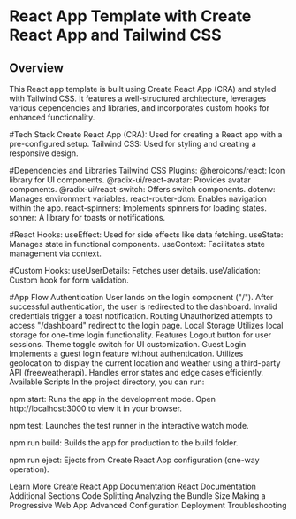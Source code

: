# React App Template with Create React App and Tailwind CSS
## Overview
This React app template is built using Create React App (CRA) and styled with Tailwind CSS. It features a well-structured architecture, leverages various dependencies and libraries, and incorporates custom hooks for enhanced functionality.

#Tech Stack
Create React App (CRA): Used for creating a React app with a pre-configured setup.
Tailwind CSS: Used for styling and creating a responsive design.

#Dependencies and Libraries
Tailwind CSS Plugins:
@heroicons/react: Icon library for UI components.
@radix-ui/react-avatar: Provides avatar components.
@radix-ui/react-switch: Offers switch components.
dotenv: Manages environment variables.
react-router-dom: Enables navigation within the app.
react-spinners: Implements spinners for loading states.
sonner: A library for toasts or notifications.

#React Hooks:
useEffect: Used for side effects like data fetching.
useState: Manages state in functional components.
useContext: Facilitates state management via context.

#Custom Hooks:
useUserDetails: Fetches user details.
useValidation: Custom hook for form validation.

#App Flow
Authentication
User lands on the login component ("/").
After successful authentication, the user is redirected to the dashboard.
Invalid credentials trigger a toast notification.
Routing
Unauthorized attempts to access "/dashboard" redirect to the login page.
Local Storage
Utilizes local storage for one-time login functionality.
Features
Logout button for user sessions.
Theme toggle switch for UI customization.
Guest Login
Implements a guest login feature without authentication.
Utilizes geolocation to display the current location and weather using a third-party API (freeweatherapi).
Handles error states and edge cases efficiently.
Available Scripts
In the project directory, you can run:

npm start: Runs the app in the development mode. Open http://localhost:3000 to view it in your browser.

npm test: Launches the test runner in the interactive watch mode.

npm run build: Builds the app for production to the build folder.

npm run eject: Ejects from Create React App configuration (one-way operation).

Learn More
Create React App Documentation
React Documentation
Additional Sections
Code Splitting
Analyzing the Bundle Size
Making a Progressive Web App
Advanced Configuration
Deployment
Troubleshooting

